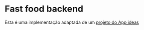 # Fast food backend

Esta é uma implementação adaptada de um [projeto do App ideas](https://github.com/florinpop17/app-ideas/blob/master/Projects/3-Advanced/FastFood-App.md)
